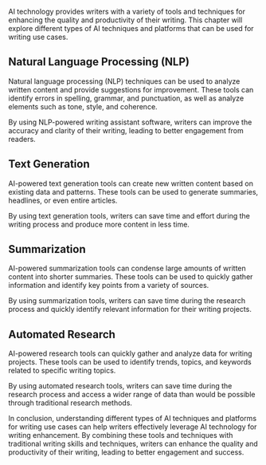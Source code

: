 
AI technology provides writers with a variety of tools and techniques for enhancing the quality and productivity of their writing. This chapter will explore different types of AI techniques and platforms that can be used for writing use cases.

Natural Language Processing (NLP)
---------------------------------

Natural language processing (NLP) techniques can be used to analyze written content and provide suggestions for improvement. These tools can identify errors in spelling, grammar, and punctuation, as well as analyze elements such as tone, style, and coherence.

By using NLP-powered writing assistant software, writers can improve the accuracy and clarity of their writing, leading to better engagement from readers.

Text Generation
---------------

AI-powered text generation tools can create new written content based on existing data and patterns. These tools can be used to generate summaries, headlines, or even entire articles.

By using text generation tools, writers can save time and effort during the writing process and produce more content in less time.

Summarization
-------------

AI-powered summarization tools can condense large amounts of written content into shorter summaries. These tools can be used to quickly gather information and identify key points from a variety of sources.

By using summarization tools, writers can save time during the research process and quickly identify relevant information for their writing projects.

Automated Research
------------------

AI-powered research tools can quickly gather and analyze data for writing projects. These tools can be used to identify trends, topics, and keywords related to specific writing topics.

By using automated research tools, writers can save time during the research process and access a wider range of data than would be possible through traditional research methods.

In conclusion, understanding different types of AI techniques and platforms for writing use cases can help writers effectively leverage AI technology for writing enhancement. By combining these tools and techniques with traditional writing skills and techniques, writers can enhance the quality and productivity of their writing, leading to better engagement and success.
